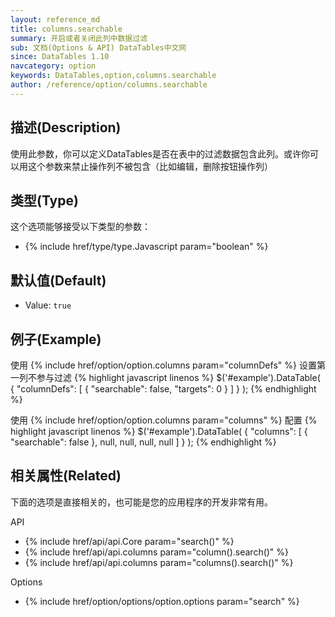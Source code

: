 ```yaml
---
layout: reference_md
title: columns.searchable
summary: 开启或者关闭此列中数据过滤
sub: 文档(Options & API) DataTables中文网
since: DataTables 1.10
navcategory: option
keywords: DataTables,option,columns.searchable
author: /reference/option/columns.searchable
---
```


## 描述(Description)
使用此参数，你可以定义DataTables是否在表中的过滤数据包含此列。或许你可以用这个参数来禁止操作列不被包含（比如编辑，删除按钮操作列）

## 类型(Type)
这个选项能够接受以下类型的参数：

- {% include href/type/type.Javascript param="boolean" %}

## 默认值(Default)

- Value: `true`

## 例子(Example)
使用 {% include href/option/option.columns param="columnDefs" %} 设置第一列不参与过滤
{% highlight javascript linenos %}
$('#example').DataTable( {
  "columnDefs": [
      { "searchable": false, "targets": 0 }
    ]
} );
{% endhighlight %}

使用 {% include href/option/option.columns param="columns" %} 配置
{% highlight javascript linenos %}
$('#example').DataTable( {
   "columns": [
       { "searchable": false },
       null,
       null,
       null,
       null
     ] 
} );
{% endhighlight %}

## 相关属性(Related)
下面的选项是直接相关的，也可能是您的应用程序的开发非常有用。

API

- {% include href/api/api.Core param="search()" %}
- {% include href/api/api.columns param="column().search()" %}
- {% include href/api/api.columns param="columns().search()" %}

Options

- {% include href/option/options/option.options param="search" %}



